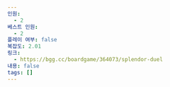```yaml
---
인원:
  - 2
베스트 인원:
  - 2
플레이 여부: false
복잡도: 2.01
링크:
  - https://bgg.cc/boardgame/364073/splendor-duel
내용: false
tags: []
---
```

